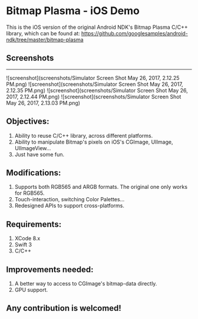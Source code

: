 # Bitmap Plasma - iOS Demo

This is the iOS version of the original Android NDK's Bitmap Plasma C/C++ library, which can be found at:
https://github.com/googlesamples/android-ndk/tree/master/bitmap-plasma

## Screenshots
-----------
![screenshot](screenshots/Simulator Screen Shot May 26, 2017, 2.12.25 PM.png)
![screenshot](screenshots/Simulator Screen Shot May 26, 2017, 2.12.35 PM.png)
![screenshot](screenshots/Simulator Screen Shot May 26, 2017, 2.12.44 PM.png)
![screenshot](screenshots/Simulator Screen Shot May 26, 2017, 2.13.03 PM.png)

## Objectives:
1. Ability to reuse C/C++ library, across different platforms.
2. Ability to manipulate Bitmap's pixels on iOS's CGImage, UIImage, UIImageView...
3. Just have some fun.

## Modifications:
1. Supports both RGB565 and ARGB formats. The original one only works for RGB565.
2. Touch-interaction, switching Color Palettes...
3. Redesigned APIs to support cross-platforms.

## Requirements:
1. XCode 8.x
2. Swift 3
3. C/C++

## Improvements needed:
1. A better way to access to CGImage's bitmap-data directly.
2. GPU support.

## Any contribution is welcomed!
